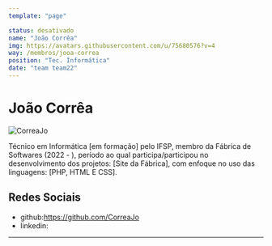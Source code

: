 ```yaml
---
template: "page"

status: desativado
name: "João Corrêa"
img: https://avatars.githubusercontent.com/u/75680576?v=4
way: /membros/jooa-correa
position: "Tec. Informática"
date: "team team22"
---
```


# João Corrêa

![CorreaJo](https://avatars.githubusercontent.com/u/75680576?v=4)

Técnico em Informática [em formação] pelo IFSP, membro da Fábrica de Softwares (2022 - ), período ao qual participa/participou no desenvolvimento dos projetos: [Site da Fábrica], com enfoque no uso das linguagens: [PHP, HTML E CSS].

## Redes Sociais
- github:https://github.com/CorreaJo
- linkedin:
***

<!--## Perfil

## Evolução-->